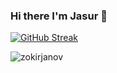 ### Hi there I'm Jasur 👋

[![GitHub Streak](https://streak-stats.demolab.com?user=Jarus95&theme=dark)](https://git.io/streak-stats)
<p align="left"> <img src="https://github-readme-stats.vercel.app/api?username=Jarus95&show_icons=true&theme=gotham" alt="zokirjanov" />
<!--
**Jarus95/Jarus95** is a ✨ _special_ ✨ repository because its `README.md` (this file) appears on your GitHub profile.

Here are some ideas to get you started:

- 🔭 I’m currently working on ...
- 🌱 I’m currently learning ...
- 👯 I’m looking to collaborate on ...
- 🤔 I’m looking for help with ...
- 💬 Ask me about ...
- 📫 How to reach me: ...
- 😄 Pronouns: ...
- ⚡ Fun fact: ...
-->
